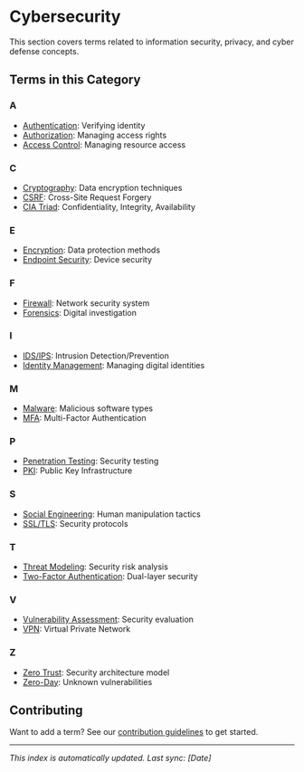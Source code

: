 # Cybersecurity

This section covers terms related to information security, privacy, and cyber defense concepts.

## Terms in this Category

### A
- [Authentication](authentication.md): Verifying identity
- [Authorization](authorization.md): Managing access rights
- [Access Control](access-control.md): Managing resource access

### C
- [Cryptography](cryptography.md): Data encryption techniques
- [CSRF](csrf.md): Cross-Site Request Forgery
- [CIA Triad](cia-triad.md): Confidentiality, Integrity, Availability

### E
- [Encryption](encryption.md): Data protection methods
- [Endpoint Security](endpoint-security.md): Device security

### F
- [Firewall](firewall.md): Network security system
- [Forensics](forensics.md): Digital investigation

### I
- [IDS/IPS](ids-ips.md): Intrusion Detection/Prevention
- [Identity Management](identity-management.md): Managing digital identities

### M
- [Malware](malware.md): Malicious software types
- [MFA](mfa.md): Multi-Factor Authentication

### P
- [Penetration Testing](penetration-testing.md): Security testing
- [PKI](pki.md): Public Key Infrastructure

### S
- [Social Engineering](social-engineering.md): Human manipulation tactics
- [SSL/TLS](ssl-tls.md): Security protocols

### T
- [Threat Modeling](threat-modeling.md): Security risk analysis
- [Two-Factor Authentication](2fa.md): Dual-layer security

### V
- [Vulnerability Assessment](vulnerability-assessment.md): Security evaluation
- [VPN](vpn.md): Virtual Private Network

### Z
- [Zero Trust](zero-trust.md): Security architecture model
- [Zero-Day](zero-day.md): Unknown vulnerabilities

## Contributing
Want to add a term? See our [contribution guidelines](../../CONTRIBUTING.md) to get started.

---
*This index is automatically updated. Last sync: [Date]*